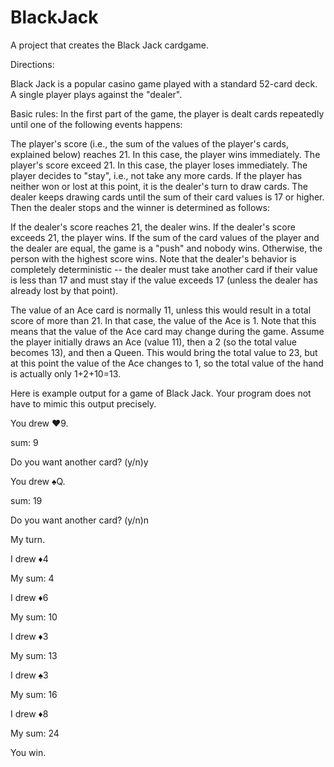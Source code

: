 # BlackJack
A project that creates the Black Jack cardgame. 

Directions: 

Black Jack is a popular casino game played with a standard 52-card deck. A single player plays against the "dealer".

Basic rules: In the first part of the game, the player is dealt cards repeatedly until one of the following events happens: 

The player's score (i.e., the sum of the values of the player's cards, explained below) reaches 21. In this case, the player wins immediately.
The player's score exceed 21. In this case, the player loses immediately. 
The player decides to "stay", i.e., not take any more cards. 
If the player has neither won or lost at this point, it is the dealer's turn to draw cards. The dealer keeps drawing cards until the sum of their card values is 17 or higher. Then the dealer stops and the winner is determined as follows: 

If the dealer's score reaches 21, the dealer wins.
If the dealer's score exceeds 21, the player wins.
If the sum of the card values of the player and the dealer are equal, the game is a "push" and nobody wins. 
Otherwise, the person with the highest score wins.
Note that the dealer's behavior is completely deterministic -- the dealer must take another card if their value is less than 17 and must stay if the value exceeds 17 (unless the dealer has already lost by that point).

The value of an Ace card is normally 11, unless this would result in a total score of more than 21. In that case, the value of the Ace is 1. Note that this means that the value of the Ace card may change during the game. Assume the player initially draws an Ace (value 11), then a 2 (so the total value becomes 13), and then a Queen. This would bring the total value to 23, but at this point the value of the Ace changes to 1, so the total value of the hand is actually only 1+2+10=13.

Here is example output for a game of Black Jack. Your program does not have to mimic this output precisely. 

You drew ♥9.

sum: 9

Do you want another card? (y/n)y

You drew ♠Q.

sum: 19

Do you want another card? (y/n)n

My turn.

I drew ♦4

My sum: 4

I drew ♦6

My sum: 10

I drew ♦3

My sum: 13

I drew ♠3

My sum: 16

I drew ♦8

My sum: 24

You win.
